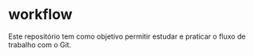 # workflow
Este repositório tem como objetivo permitir estudar e praticar o fluxo de trabalho com o Git.
